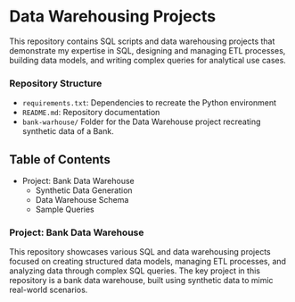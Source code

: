 # Data Warehousing Projects

This repository contains SQL scripts and data warehousing projects that demonstrate my expertise in SQL, designing and managing ETL processes, building data models, and writing complex queries for analytical use cases.


### Repository Structure

- `requirements.txt`: Dependencies to recreate the Python environment
- `README.md`: Repository documentation
- `bank-warhouse/` Folder for the Data Warehouse project recreating synthetic data of a Bank.


## Table of Contents
- Project: Bank Data Warehouse
	- Synthetic Data Generation
	- Data Warehouse Schema
	- Sample Queries


### Project: Bank Data Warehouse
This repository showcases various SQL and data warehousing projects focused on creating structured data models, managing ETL processes, and analyzing data through complex SQL queries. The key project in this repository is a bank data warehouse, built using synthetic data to mimic real-world scenarios.
